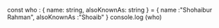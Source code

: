 const who : { name: string, alsoKnownAs: string } =
{
  name :"Shohaibur Rahman",
  alsoKnownAs :"Shoaib"
  }
console.log (who)